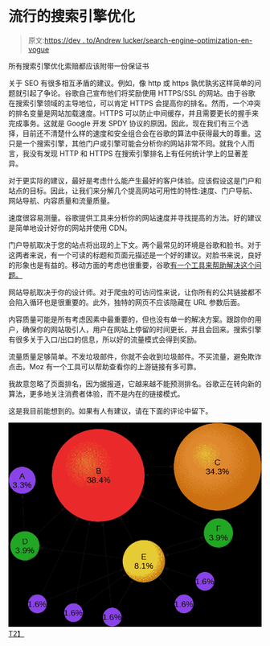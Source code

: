 # 流行的搜索引擎优化

> 原文:[https://dev . to/Andrew lucker/search-engine-optimization-en-vogue](https://dev.to/andrewlucker/search-engine-optimization-en-vogue)

所有搜索引擎优化索赔都应该附带一份保证书

关于 SEO 有很多相互矛盾的建议。例如，像 http 或 https 孰优孰劣这样简单的问题就引起了争论。谷歌自己宣布他们将奖励使用 HTTPS/SSL 的网站。由于谷歌在搜索引擎领域的主导地位，可以肯定 HTTPS 会提高你的排名。然而，一个冲突的排名变量是网站加载速度。HTTPS 可以防止中间缓存，并且需要更长的握手来完成事务。这就是 Google 开发 SPDY 协议的原因。因此，现在我们有三个选择，目前还不清楚什么样的速度和安全组合会在谷歌的算法中获得最大的尊重。这只是一个搜索引擎，其他门户或引擎可能会分析你的网站非常不同。就我个人而言，我没有发现 HTTP 和 HTTPS 在搜索引擎排名上有任何统计学上的显著差异。

对于更实际的建议，最好是考虑什么能产生最好的客户体验。应该假设这是门户和站点的目标。因此，让我们来分解几个提高网站可用性的特性:速度、门户导航、网站导航、内容质量和流量质量。

速度很容易测量。谷歌提供工具来分析你的网站速度并寻找提高的方法。好的建议是简单地设计好你的网站并使用 CDN。

门户导航取决于您的站点将出现的上下文。两个最常见的环境是谷歌和脸书。对于这两者来说，有一个可读的标题和页面元描述是一个好的建议。对脸书来说，良好的形象也是有益的。移动方面的考虑也很重要，谷歌[有一个工具来帮助解决这个问题。](https://search.google.com/test/mobile-friendly)

网站导航取决于你的设计师。对于爬虫的可访问性来说，让你所有的公共链接都不会陷入循环也是很重要的。此外，独特的网页不应该隐藏在 URL 参数后面。

内容质量可能是所有考虑因素中最重要的，但也没有单一的解决方案。跟踪你的用户，确保你的网站吸引人，用户在网站上停留的时间更长，并且会回来。搜索引擎有很多关于入口/出口的信息，所以好的流量模式会得到奖励。

流量质量足够简单。不发垃圾邮件，你就不会收到垃圾邮件。不买流量，避免欺诈点击。Moz 有一个工具可以帮助查看你的上游链接有多可靠。

我故意忽略了页面排名，因为据报道，它越来越不能预测排名。谷歌正在转向新的算法，更多地关注消费者体验，而不是内在的链接模式。

这是我目前能想到的。如果有人有建议，请在下面的评论中留下。

[![](img/10fe0bebc34c441c1c3b087213462e0a.png)T2】](https://res.cloudinary.com/practicaldev/image/fetch/s--iRh18w24--/c_limit%2Cf_auto%2Cfl_progressive%2Cq_auto%2Cw_880/https://cdn-images-1.medium.com/max/953/1%2A8YnHyDB_ZYDzLOh4ZLwqYQ.png)